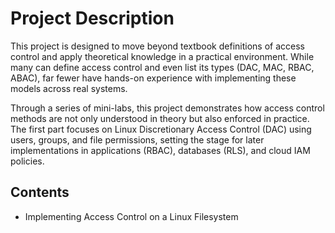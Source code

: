# Project Description

This project is designed to move beyond textbook definitions of access control and apply theoretical knowledge in a practical environment. While many can define access control and even list its types (DAC, MAC, RBAC, ABAC), far fewer have hands-on experience with implementing these models across real systems.

Through a series of mini-labs, this project demonstrates how access control methods are not only understood in theory but also enforced in practice. The first part focuses on Linux Discretionary Access Control (DAC) using users, groups, and file permissions, setting the stage for later implementations in applications (RBAC), databases (RLS), and cloud IAM policies.

## Contents
- Implementing Access Control on a Linux Filesystem
